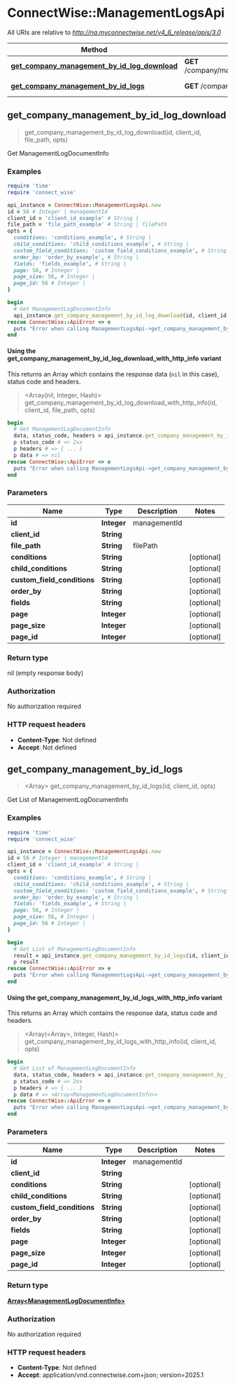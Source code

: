 # ConnectWise::ManagementLogsApi

All URIs are relative to *http://na.myconnectwise.net/v4_6_release/apis/3.0*

| Method | HTTP request | Description |
| ------ | ------------ | ----------- |
| [**get_company_management_by_id_log_download**](ManagementLogsApi.md#get_company_management_by_id_log_download) | **GET** /company/management/{id}/log/download | Get ManagementLogDocumentInfo |
| [**get_company_management_by_id_logs**](ManagementLogsApi.md#get_company_management_by_id_logs) | **GET** /company/management/{id}/logs | Get List of ManagementLogDocumentInfo |


## get_company_management_by_id_log_download

> get_company_management_by_id_log_download(id, client_id, file_path, opts)

Get ManagementLogDocumentInfo

### Examples

```ruby
require 'time'
require 'connect_wise'

api_instance = ConnectWise::ManagementLogsApi.new
id = 56 # Integer | managementId
client_id = 'client_id_example' # String | 
file_path = 'file_path_example' # String | filePath
opts = {
  conditions: 'conditions_example', # String | 
  child_conditions: 'child_conditions_example', # String | 
  custom_field_conditions: 'custom_field_conditions_example', # String | 
  order_by: 'order_by_example', # String | 
  fields: 'fields_example', # String | 
  page: 56, # Integer | 
  page_size: 56, # Integer | 
  page_id: 56 # Integer | 
}

begin
  # Get ManagementLogDocumentInfo
  api_instance.get_company_management_by_id_log_download(id, client_id, file_path, opts)
rescue ConnectWise::ApiError => e
  puts "Error when calling ManagementLogsApi->get_company_management_by_id_log_download: #{e}"
end
```

#### Using the get_company_management_by_id_log_download_with_http_info variant

This returns an Array which contains the response data (`nil` in this case), status code and headers.

> <Array(nil, Integer, Hash)> get_company_management_by_id_log_download_with_http_info(id, client_id, file_path, opts)

```ruby
begin
  # Get ManagementLogDocumentInfo
  data, status_code, headers = api_instance.get_company_management_by_id_log_download_with_http_info(id, client_id, file_path, opts)
  p status_code # => 2xx
  p headers # => { ... }
  p data # => nil
rescue ConnectWise::ApiError => e
  puts "Error when calling ManagementLogsApi->get_company_management_by_id_log_download_with_http_info: #{e}"
end
```

### Parameters

| Name | Type | Description | Notes |
| ---- | ---- | ----------- | ----- |
| **id** | **Integer** | managementId |  |
| **client_id** | **String** |  |  |
| **file_path** | **String** | filePath |  |
| **conditions** | **String** |  | [optional] |
| **child_conditions** | **String** |  | [optional] |
| **custom_field_conditions** | **String** |  | [optional] |
| **order_by** | **String** |  | [optional] |
| **fields** | **String** |  | [optional] |
| **page** | **Integer** |  | [optional] |
| **page_size** | **Integer** |  | [optional] |
| **page_id** | **Integer** |  | [optional] |

### Return type

nil (empty response body)

### Authorization

No authorization required

### HTTP request headers

- **Content-Type**: Not defined
- **Accept**: Not defined


## get_company_management_by_id_logs

> <Array<ManagementLogDocumentInfo>> get_company_management_by_id_logs(id, client_id, opts)

Get List of ManagementLogDocumentInfo

### Examples

```ruby
require 'time'
require 'connect_wise'

api_instance = ConnectWise::ManagementLogsApi.new
id = 56 # Integer | managementId
client_id = 'client_id_example' # String | 
opts = {
  conditions: 'conditions_example', # String | 
  child_conditions: 'child_conditions_example', # String | 
  custom_field_conditions: 'custom_field_conditions_example', # String | 
  order_by: 'order_by_example', # String | 
  fields: 'fields_example', # String | 
  page: 56, # Integer | 
  page_size: 56, # Integer | 
  page_id: 56 # Integer | 
}

begin
  # Get List of ManagementLogDocumentInfo
  result = api_instance.get_company_management_by_id_logs(id, client_id, opts)
  p result
rescue ConnectWise::ApiError => e
  puts "Error when calling ManagementLogsApi->get_company_management_by_id_logs: #{e}"
end
```

#### Using the get_company_management_by_id_logs_with_http_info variant

This returns an Array which contains the response data, status code and headers.

> <Array(<Array<ManagementLogDocumentInfo>>, Integer, Hash)> get_company_management_by_id_logs_with_http_info(id, client_id, opts)

```ruby
begin
  # Get List of ManagementLogDocumentInfo
  data, status_code, headers = api_instance.get_company_management_by_id_logs_with_http_info(id, client_id, opts)
  p status_code # => 2xx
  p headers # => { ... }
  p data # => <Array<ManagementLogDocumentInfo>>
rescue ConnectWise::ApiError => e
  puts "Error when calling ManagementLogsApi->get_company_management_by_id_logs_with_http_info: #{e}"
end
```

### Parameters

| Name | Type | Description | Notes |
| ---- | ---- | ----------- | ----- |
| **id** | **Integer** | managementId |  |
| **client_id** | **String** |  |  |
| **conditions** | **String** |  | [optional] |
| **child_conditions** | **String** |  | [optional] |
| **custom_field_conditions** | **String** |  | [optional] |
| **order_by** | **String** |  | [optional] |
| **fields** | **String** |  | [optional] |
| **page** | **Integer** |  | [optional] |
| **page_size** | **Integer** |  | [optional] |
| **page_id** | **Integer** |  | [optional] |

### Return type

[**Array&lt;ManagementLogDocumentInfo&gt;**](ManagementLogDocumentInfo.md)

### Authorization

No authorization required

### HTTP request headers

- **Content-Type**: Not defined
- **Accept**: application/vnd.connectwise.com+json; version=2025.1

